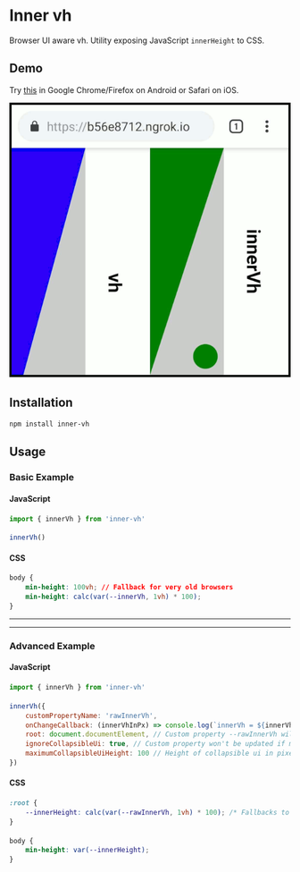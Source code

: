 # Inner vh

Browser UI aware vh. Utility exposing JavaScript `innerHeight` to CSS.

## Demo

Try [this](https://filipchalupa.cz/inner-vh/demo.html) in Google Chrome/Firefox on Android or Safari on iOS.

![Demo](https://raw.githubusercontent.com/FilipChalupa/inner-vh/HEAD/demo.gif)

## Installation

```bash
npm install inner-vh
```

## Usage

### Basic Example

#### JavaScript

```javascript
import { innerVh } from 'inner-vh'

innerVh()
```

#### CSS

```css
body {
	min-height: 100vh; // Fallback for very old browsers
	min-height: calc(var(--innerVh, 1vh) * 100);
}
```

---

---

### Advanced Example

#### JavaScript

```javascript
import { innerVh } from 'inner-vh'

innerVh({
	customPropertyName: 'rawInnerVh',
	onChangeCallback: (innerVhInPx) => console.log(`innerVh = ${innerVhInPx}px`),
	root: document.documentElement, // Custom property --rawInnerVh will be applied to this element
	ignoreCollapsibleUi: true, // Custom property won't be updated if mobile url bar collapses or expands
	maximumCollapsibleUiHeight: 100 // Height of collapsible ui in pixels. Smaller number reduces false positives.
})
```

#### CSS

```css
:root {
	--innerHeight: calc(var(--rawInnerVh, 1vh) * 100); /* Fallbacks to 100vh */
}

body {
	min-height: var(--innerHeight);
}
```
